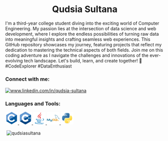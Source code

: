 <h1 align="center"> Qudsia Sultana</h1>

I'm a third-year college student diving into the exciting world of Computer Engineering. My passion lies at the intersection of data science and web development, where I explore the endless possibilities of turning raw data into meaningful insights and crafting seamless web experiences. This GitHub repository showcases my journey, featuring projects that reflect my dedication to mastering the technical aspects of both fields. Join me on this coding adventure as I navigate the challenges and innovations of the ever-evolving tech landscape. Let's build, learn, and create together! 🚀 #CodeExplorer #DataEnthusiast 

<h3 align="left">Connect with me:</h3>
<p align="left">
<a href="https://linkedin.com/in/qudsia-sultana" target="blank"><img align="center" src="https://raw.githubusercontent.com/rahuldkjain/github-profile-readme-generator/master/src/images/icons/Social/linked-in-alt.svg" alt="www.linkedin.com/in/qudsia-sultana" height="30" width="40" /></a>
</p>

<h3 align="left">Languages and Tools:</h3>
<p align="left"> <a href="https://www.cprogramming.com/" target="_blank" rel="noreferrer"> <img src="https://raw.githubusercontent.com/devicons/devicon/master/icons/c/c-original.svg" alt="c" width="40" height="40"/> </a> <a href="https://www.w3schools.com/cpp/" target="_blank" rel="noreferrer"> <img src="https://raw.githubusercontent.com/devicons/devicon/master/icons/cplusplus/cplusplus-original.svg" alt="cplusplus" width="40" height="40"/> </a> <a href="https://www.java.com" target="_blank" rel="noreferrer"> <img src="https://raw.githubusercontent.com/devicons/devicon/master/icons/java/java-original.svg" alt="java" width="40" height="40"/> </a> <a href="https://www.mysql.com/" target="_blank" rel="noreferrer"> <img src="https://raw.githubusercontent.com/devicons/devicon/master/icons/mysql/mysql-original-wordmark.svg" alt="mysql" width="40" height="40"/> </a> <a href="https://www.python.org" target="_blank" rel="noreferrer"> <img src="https://raw.githubusercontent.com/devicons/devicon/master/icons/python/python-original.svg" alt="python" width="40" height="40"/> </a> </p>

<p>&nbsp;<img align="center" src="https://github-readme-stats.vercel.app/api?username=qudsiasultana&show_icons=true&locale=en" alt="qudsiasultana" /></p>

<!--
<img height="180em" src="https://github-readme-stats.vercel.app/api?username=qudsiasultana&show_icons=true&hide_border=true&&count_private=true&include_all_commits=true" />


**qudsiasultana/qudsiasultana** is a ✨ _special_ ✨ repository because its `README.md` (this file) appears on your GitHub profile.

Here are some ideas to get you started:

- 🔭 I’m currently working on ...
- 🌱 I’m currently learning ...
- 👯 I’m looking to collaborate on ...
- 🤔 I’m looking for help with ...
- 💬 Ask me about ...
- 📫 How to reach me: ...
- 😄 Pronouns: ...
- ⚡ Fun fact: ...
-->
